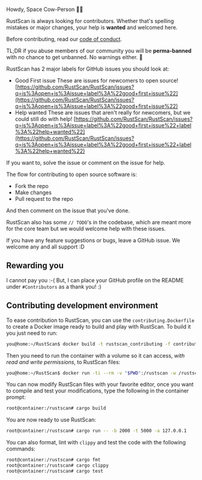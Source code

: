 Howdy, Space Cow-Person 🤠🌌

RustScan is always looking for contributors. Whether that's spelling mistakes or major changes, your help is **wanted** and welcomed here.

Before contributing, read our [code of conduct](https://github.com/RustScan/RustScan/blob/master/CODE_OF_CONDUCT.md).

TL;DR if you abuse members of our community you will be **perma-banned** with no chance to get unbanned. No warnings either. 🤗

RustScan has 2 major labels for GitHub issues you should look at:

- Good First issue
  These are issues for newcomers to open source!
  [https://github.com/RustScan/RustScan/issues?q=is%3Aopen+is%3Aissue+label%3A%22good+first+issue%22](https://github.com/RustScan/RustScan/issues?q=is%3Aopen+is%3Aissue+label%3A%22good+first+issue%22)
- Help wanted
  These are issues that aren't really for newcomers, but we could still do with help!
  [https://github.com/RustScan/RustScan/issues?q=is%3Aopen+is%3Aissue+label%3A%22good+first+issue%22+label%3A%22help+wanted%22](https://github.com/RustScan/RustScan/issues?q=is%3Aopen+is%3Aissue+label%3A%22good+first+issue%22+label%3A%22help+wanted%22)

If you want to, solve the issue or comment on the issue for help.

The flow for contributing to open source software is:

- Fork the repo
- Make changes
- Pull request to the repo

And then comment on the issue that you've done.

RustScan also has some `// TODO`'s in the codebase, which are meant more for the core team but we would welcome help with these issues.

If you have any feature suggestions or bugs, leave a GitHub issue. We welcome any and all support :D

## Rewarding you

I cannot pay you :-( But, I can place your GitHub profile on the README under `#Contributors` as a thank you! :)

## Contributing development environment

To ease contribution to RustScan, you can use the `contributing.Dockerfile` to create a Docker image ready to build and play with RustScan.
To build it you just need to run:

```bash
you@home:~/RustScan$ docker build -t rustscan_contributing -f contributing.Dockerfile
```

Then you need to run the container with a volume so it can access, _with read and write permissions_, to RustScan files:

```bash
you@home:~/RustScan$ docker run -ti --rm -v "$PWD":/rustscan -w /rustscan rustscan_contributing bash
```

You can now modify RustScan files with your favorite editor, once you want to compile and test your modifications, type the following in the container prompt:

```bash
root@container:/rustscan# cargo build
```

You are now ready to use RustScan:

```bash
root@container:/rustscan# cargo run -- -b 2000 -t 5000 -a 127.0.0.1
```

You can also format, lint with `clippy` and test the code with the following commands:

```bash
root@container:/rustscan# cargo fmt
root@container:/rustscan# cargo clippy
root@container:/rustscan# cargo test
```
